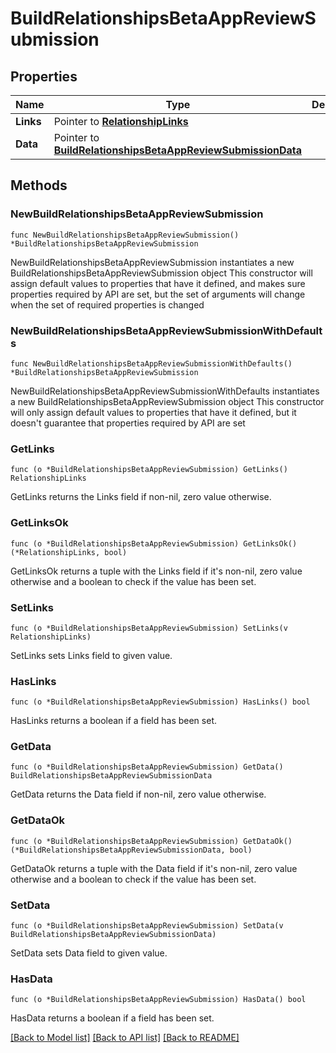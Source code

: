 # BuildRelationshipsBetaAppReviewSubmission

## Properties

Name | Type | Description | Notes
------------ | ------------- | ------------- | -------------
**Links** | Pointer to [**RelationshipLinks**](RelationshipLinks.md) |  | [optional] 
**Data** | Pointer to [**BuildRelationshipsBetaAppReviewSubmissionData**](BuildRelationshipsBetaAppReviewSubmissionData.md) |  | [optional] 

## Methods

### NewBuildRelationshipsBetaAppReviewSubmission

`func NewBuildRelationshipsBetaAppReviewSubmission() *BuildRelationshipsBetaAppReviewSubmission`

NewBuildRelationshipsBetaAppReviewSubmission instantiates a new BuildRelationshipsBetaAppReviewSubmission object
This constructor will assign default values to properties that have it defined,
and makes sure properties required by API are set, but the set of arguments
will change when the set of required properties is changed

### NewBuildRelationshipsBetaAppReviewSubmissionWithDefaults

`func NewBuildRelationshipsBetaAppReviewSubmissionWithDefaults() *BuildRelationshipsBetaAppReviewSubmission`

NewBuildRelationshipsBetaAppReviewSubmissionWithDefaults instantiates a new BuildRelationshipsBetaAppReviewSubmission object
This constructor will only assign default values to properties that have it defined,
but it doesn't guarantee that properties required by API are set

### GetLinks

`func (o *BuildRelationshipsBetaAppReviewSubmission) GetLinks() RelationshipLinks`

GetLinks returns the Links field if non-nil, zero value otherwise.

### GetLinksOk

`func (o *BuildRelationshipsBetaAppReviewSubmission) GetLinksOk() (*RelationshipLinks, bool)`

GetLinksOk returns a tuple with the Links field if it's non-nil, zero value otherwise
and a boolean to check if the value has been set.

### SetLinks

`func (o *BuildRelationshipsBetaAppReviewSubmission) SetLinks(v RelationshipLinks)`

SetLinks sets Links field to given value.

### HasLinks

`func (o *BuildRelationshipsBetaAppReviewSubmission) HasLinks() bool`

HasLinks returns a boolean if a field has been set.

### GetData

`func (o *BuildRelationshipsBetaAppReviewSubmission) GetData() BuildRelationshipsBetaAppReviewSubmissionData`

GetData returns the Data field if non-nil, zero value otherwise.

### GetDataOk

`func (o *BuildRelationshipsBetaAppReviewSubmission) GetDataOk() (*BuildRelationshipsBetaAppReviewSubmissionData, bool)`

GetDataOk returns a tuple with the Data field if it's non-nil, zero value otherwise
and a boolean to check if the value has been set.

### SetData

`func (o *BuildRelationshipsBetaAppReviewSubmission) SetData(v BuildRelationshipsBetaAppReviewSubmissionData)`

SetData sets Data field to given value.

### HasData

`func (o *BuildRelationshipsBetaAppReviewSubmission) HasData() bool`

HasData returns a boolean if a field has been set.


[[Back to Model list]](../README.md#documentation-for-models) [[Back to API list]](../README.md#documentation-for-api-endpoints) [[Back to README]](../README.md)


